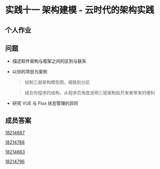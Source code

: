 # 实践十一 架构建模 - 云时代的架构实践

## 个人作业

## 问题 
- 描述软件架构与框架之间的区别与联系 

- 以你的项目为案例
  > 绘制三层架构模型图，细致到分区

  > 结合你程序的结构，从程序员角度说明三层架构给开发者带来的便利

- 研究 VUE 与 Flux 状态管理的异同

## 成员答案

[18214687](Practice_11__zwx.md)

[18214788](Practice_11_lqy)

[18214663](Practice_11__tn.md)

[18214796](Practice_11__mm.md)
